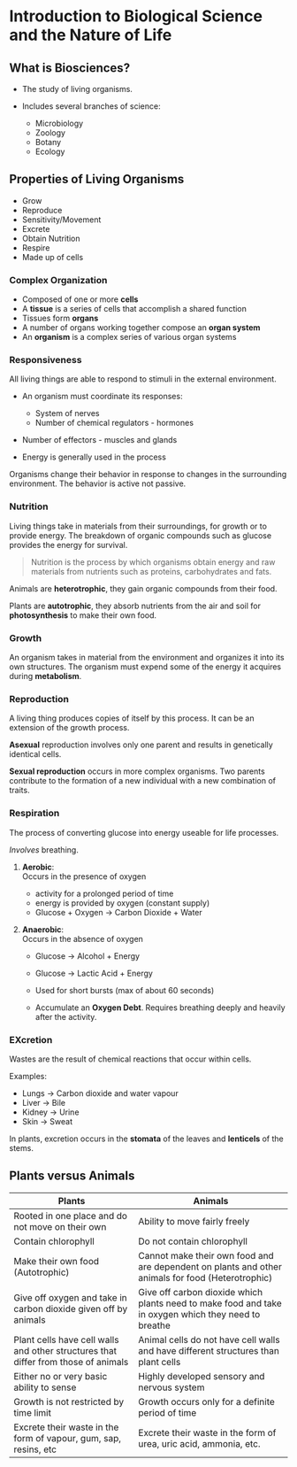 # Introduction to Biological Science and the Nature of Life

## What is Biosciences?

* The study of living organisms.

* Includes several branches of science:
	* Microbiology
	* Zoology
	* Botany 
	* Ecology

## Properties of Living Organisms

* Grow
* Reproduce
* Sensitivity/Movement
* Excrete
* Obtain Nutrition
* Respire
* Made up of cells

### Complex Organization

* Composed of one or more **cells**
* A **tissue** is a series of cells that accomplish a shared function
* Tissues form **organs**
* A number of organs working together compose an **organ system**
* An **organism** is a complex series of various organ systems

### Responsiveness

All living things are able to respond to stimuli in the external environment.

* An organism must coordinate its responses:
	* System of nerves
	* Number of chemical regulators - hormones

* Number of effectors -  muscles and glands

* Energy is generally used in the process

Organisms change their behavior in response to changes in the surrounding environment. The behavior is active not passive.


### Nutrition

Living things take in materials from their surroundings, for growth or to provide energy. The breakdown of organic compounds such as glucose provides the energy for survival.

> Nutrition is the process by which organisms obtain energy and raw materials from nutrients such as proteins, carbohydrates and fats.

Animals are **heterotrophic**, they gain organic compounds from their food.

Plants are **autotrophic**, they absorb nutrients from the air and soil for **photosynthesis** to make their own food.


### Growth

An organism takes in material from the environment and organizes it into its own structures. The organism must expend some of the energy it acquires during **metabolism**.


### Reproduction

A living thing produces copies of itself by this process. It can be an extension of the growth process.

**Asexual** reproduction involves only one parent and results in genetically identical cells.

**Sexual reproduction** occurs in more complex organisms.
Two parents contribute to the formation of a new individual with a new combination of traits.


### Respiration

The process of converting glucose into energy useable for life processes. 

_Involves_ breathing.

1. **Aerobic**:  
	Occurs in the presence of oxygen
	* activity for a prolonged period of time
	* energy is provided by oxygen (constant supply)
	* Glucose + Oxygen -> Carbon Dioxide + Water

2. **Anaerobic**:  
	Occurs in the absence of oxygen
	* Glucose -> Alcohol + Energy
	* Glucose -> Lactic Acid + Energy

	* Used for short bursts (max of about 60 seconds)
	* Accumulate an **Oxygen Debt**. Requires breathing deeply and heavily after the activity.

### EXcretion

Wastes are the result of chemical reactions that occur within cells.

Examples:
* Lungs -> Carbon dioxide and water vapour
* Liver -> Bile
* Kidney -> Urine
* Skin -> Sweat

In plants, excretion occurs in the **stomata** of the leaves and **lenticels** of the stems.

## Plants versus Animals

| Plants | Animals |
| --- | --- |
| Rooted in one place and do not move on their own | Ability to move fairly freely |
| Contain chlorophyll | Do not contain chlorophyll |
| Make their own food (Autotrophic) | Cannot make their own food and are dependent on plants and other animals for food (Heterotrophic) | 
| Give off oxygen and take in carbon dioxide given off by animals | Give off carbon dioxide which plants need to make food and take in oxygen which they need to breathe |
| Plant cells have cell walls and other structures that differ from those of animals | Animal cells do not have cell walls and have different structures than plant cells | 
| Either no or very basic ability to sense | Highly developed sensory and nervous system |
| Growth is not restricted by time limit | Growth occurs only for a definite period of time | 
| Excrete their waste in the form of vapour, gum, sap, resins, etc | Excrete their waste in the form of urea, uric acid, ammonia, etc. |
